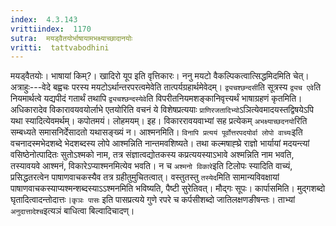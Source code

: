 ```yaml
---
index:  4.3.143
vrittiindex:  1170
sutra:  मयड्वैतयोर्भाषायामभक्ष्याच्छादानयोः
vritti:  tattvabodhini 
---
```


मयड्वैतयोः। भाषायां किम्?। खादिरो यूप इति वृत्तिकारः। ननु मयटो वैकल्पिकत्वात्सिद्धमिदमिति चेत्। अत्राहुः---वेदे बह्वचः परस्य मयटोऽर्थान्तरपरत्वमेवेति तात्पर्यग्रहार्थमेवेदम्। `द्व्यचश्छन्दसी`ति सूत्रस्य `द्व्यच एवे`ति नियमार्थत्वे यद्यपीदं गतार्थं तथापि `द्व्यचश्छन्दस्येवे`ति विपरीतनियमशङ्कानिवृत्त्यर्थं भाषाग्रहणं कृतमिति। अधिकारादेव विकारावयवयोर्लाभे एतयोरिति वचनं ये विशेषप्रत्ययाः `प्राणिरजतादिभ्यो`ऽञित्येवमादयस्तद्विषयेऽपि यथा स्यादित्येवमर्थम्। कपोतमयं। लोहमयम्। इह। विकाररावयवाभ्यां सह प्रत्येकम् `अभक्ष्याच्छदनयो`रिति सम्बध्यते समासनिर्देसादतो यथासङ्ख्यं न। आश्मनमिति। `विनापि प्रत्ययं पूर्वोत्तरपदयोर्वा लोपो वाच्यः`इति वचनादस्मभेदशब्दे भेदशब्दस्य लोपे आश्मन्निति नान्तमवशिष्यते। तथा कल्मषाह्घ्रे राज्ञो भार्यायां मदयन्त्यां वसिष्ठेनोत्पादितः सुतोऽश्मको नाम, तत्र संज्ञात्वद्योतकस्य कप्रत्ययस्याऽभावे अश्मन्निति नाम भवति, तस्यावयवे आश्मनं, विकारेऽप्याश्मनमित्येव भवति। न च `अश्मनो विकारे`इति टिलोपः स्यादिति वाच्यं, प्रसिद्धतरत्वेन पाषाणवाचकस्यैव तत्र ग्रहीतुमुचितत्वात्। वस्तुतस्तु `तस्येद`मिति सामान्यविवक्षायां पाषाणवाचकस्याप्यश्मन्शब्दस्याऽऽश्मनमिति भविष्यति, पैष्टी सुरेतिवत्। मौद्गः सूपः। कार्पासमिति। मुद्गशब्दो घृतादित्वादन्तोदात्तः।`कृञः पासः` इति पासप्रत्यये गुणे रपरे च कर्पसीशब्दो जातिलक्षणङीषन्तः। ताभ्यां `अनुदात्तादेश्च`इत्यञं बाधित्वा बिल्वादिचादण्।

